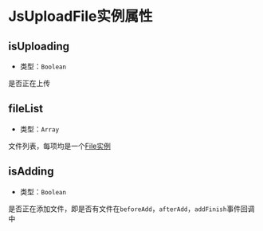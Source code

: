 # JsUploadFile实例属性

## isUploading

+ 类型：`Boolean`

是否正在上传

## fileList

+ 类型：`Array`

文件列表，每项均是一个[File实例](/v2/usage/file-attr.md)

## isAdding

+ 类型：`Boolean`

是否正在添加文件，即是否有文件在`beforeAdd`，`afterAdd`，`addFinish`事件回调中
